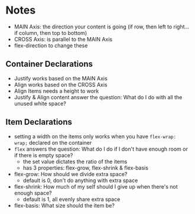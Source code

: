 # Notes

- MAIN Axis: the direction your content is going (if row, then left to right... if column, then top to bottom)
- CROSS Axis: is parallel to the MAIN Axis
- flex-direction to change these

## Container Declarations
- Justify works based on the MAIN Axis
- Align works based on the CROSS Axis
- Align Items needs a height to work
- Justify & Align content answer the question: What do I do with all the unused white space?

## Item Declarations
- setting a width on the items only works when you have ```flex-wrap: wrap;``` declared on the container
- ```flex``` answers the question: What do I do if I don't have enough room or if there is empty space?
    - the set value dictates the ratio of the items
    - has 3 properties: flex-grow, flex-shrink & flex-basis
- flex-grow: How should we divide extra space?
    - default is 0, don't do anything with extra space
- flex-shrink: How much of my self should I give up when there's not enough space?
    - default is 1, all evenly share extra space
- flex-basis: What size should the item be? 